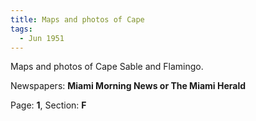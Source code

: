 ```yaml
---  
title: Maps and photos of Cape  
tags:  
  - Jun 1951  
---  
```

  
Maps and photos of Cape Sable and Flamingo.  
  
Newspapers: **Miami Morning News or The Miami Herald**  
  
Page: **1**, Section: **F** 
